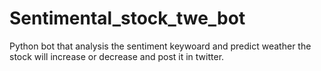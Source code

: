 # Sentimental_stock_twe_bot
Python bot that analysis the sentiment keywoard and predict weather the stock will increase or decrease and post it in twitter.

